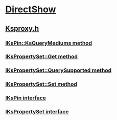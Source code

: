 # [DirectShow](../_dshow/index.md)
## [Ksproxy.h](index.md)
### [IKsPin::KsQueryMediums method](../ksproxy/nf-ksproxy-ikspin-ksquerymediums.md)
### [IKsPropertySet::Get method](../ksproxy/nf-ksproxy-ikspropertyset-get.md)
### [IKsPropertySet::QuerySupported method](../ksproxy/nf-ksproxy-ikspropertyset-querysupported.md)
### [IKsPropertySet::Set method](../ksproxy/nf-ksproxy-ikspropertyset-set.md)
### [IKsPin interface](../ksproxy/nn-ksproxy-ikspin.md)
### [IKsPropertySet interface](../ksproxy/nn-ksproxy-ikspropertyset.md)
